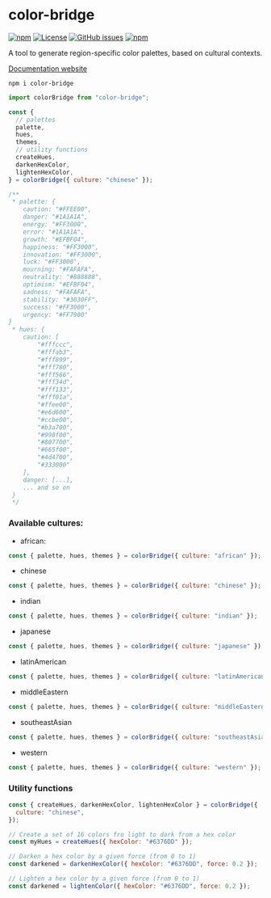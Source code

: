 # color-bridge

[![npm](https://img.shields.io/npm/v/color-bridge)](https://github.com/graphieros/color-bridge)
[![License](https://img.shields.io/badge/license-MIT-green)](https://github.com/graphieros/color-bridge?tab=MIT-1-ov-file#readme)
[![GitHub issues](https://img.shields.io/github/issues/graphieros/color-bridge)](https://github.com/graphieros/color-bridge/issues)
[![npm](https://img.shields.io/npm/dt/color-bridge)](https://github.com/graphieros/color-bridge)

A tool to generate region-specific color palettes, based on cultural contexts.

[Documentation website](https://color-bridge.graphieros.com/)

```
npm i color-bridge
```

```js
import colorBridge from "color-bridge";

const {
  // palettes
  palette,
  hues,
  themes,
  // utility functions
  createHues,
  darkenHexColor,
  lightenHexColor,
} = colorBridge({ culture: "chinese" });

/**
 * palette: {
    caution: "#FFEE00",
    danger: "#1A1A1A",
    energy: "#FF3000",
    error: "#1A1A1A",
    growth: "#EFBF04",
    happiness: "#FF3000",
    innovation: "#FF3000",
    luck: "#FF3000",
    mourning: "#FAFAFA",
    neutrality: "#888888",
    optimism: "#EFBF04",
    sadness: "#FAFAFA",
    stability: "#3030FF",
    success: "#FF3000",
    urgency: "#FF7900"
}
 * hues: {
    caution: [
        "#fffccc",
        "#fffab3",
        "#fff899",
        "#fff780",
        "#fff566",
        "#fff34d",
        "#fff133",
        "#fff01a",
        "#ffee00",
        "#e6d600",
        "#ccbe00",
        "#b3a700",
        "#998f00",
        "#807700",
        "#665f00",
        "#4d4700",
        "#333000"
    ],
    danger: [...],
    ... and so on
 } 
 */
```

### Available cultures:

- african:

```js
const { palette, hues, themes } = colorBridge({ culture: "african" });
```

- chinese

```js
const { palette, hues, themes } = colorBridge({ culture: "chinese" });
```

- indian

```js
const { palette, hues, themes } = colorBridge({ culture: "indian" });
```

- japanese

```js
const { palette, hues, themes } = colorBridge({ culture: "japanese" });
```

- latinAmerican

```js
const { palette, hues, themes } = colorBridge({ culture: "latinAmerican" });
```

- middleEastern

```js
const { palette, hues, themes } = colorBridge({ culture: "middleEastern" });
```

- southeastAsian

```js
const { palette, hues, themes } = colorBridge({ culture: "southeastAsian" });
```

- western

```js
const { palette, hues, themes } = colorBridge({ culture: "western" });
```

### Utility functions

```js
const { createHues, darkenHexColor, lightenHexColor } = colorBridge({
  culture: "chinese",
});

// Create a set of 16 colors fro light to dark from a hex color
const myHues = createHues({ hexColor: "#6376DD" });

// Darken a hex color by a given force (from 0 to 1)
const darkened = darkenHexColor({ hexColor: "#6376DD", force: 0.2 });

// Lighten a hex color by a given force (from 0 to 1)
const darkened = lightenColor({ hexColor: "#6376DD", force: 0.2 });
```
